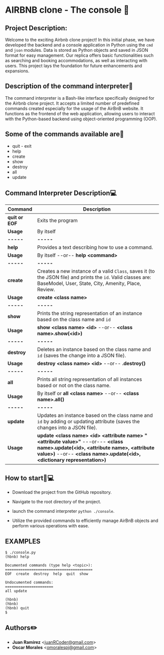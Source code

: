 #		AIRBNB clone - The console :city_sunrise:

## Project Description:


Welcome to the exciting Airbnb clone project! In this initial phase, we have developed the backend and a console application in Python using the `cmd` and `json` modules.
Data is stored as Python objects and saved in JSON format for easy management. Our replica offers basic functionalities such as searching and booking accommodations,
as well as interacting with users. This project lays the foundation for future enhancements and expansions.


## Description of the command interpreter:speech_balloon:

The command interpreter is a Bash-like interface specifically designed for the Airbnb clone project. It accepts a limited
number of predefined commands created especially for the usage of the AirBnB website. It functions as the frontend of the
web application, allowing users to interact with the Python-based backend using object-oriented programming (OOP).

## Some of the commands available are:floppy_disk:

- quit - exit
- help
- create
- show
- destroy
- all
- update

## Command Interpreter Description:computer:
|Command| Description |
|--|--|
| **quit or EOF** | Exits the program |
| **Usage** | By itself |
| **-----** | **-----** |
| **help** | Provides a text describing how to use a command.  |
| **Usage** | By itself --or-- **help <command\>** |
| **-----** | **-----** |
| **create** | Creates a new instance of a valid `Class`, saves it (to the JSON file) and prints the `id`.  Valid classes are: BaseModel, User, State, City, Amenity, Place, Review. |
| **Usage** | **create <class name\>**|
| **-----** | **-----** |
| **show** | Prints the string representation of an instance based on the class name and `id`  |
| **Usage** | **show <class name\> <id\>** --or-- **<class name\>.show(<id\>)**|
| **-----** | **-----** |
| **destroy** | Deletes an instance based on the class name and `id` (saves the change into a JSON file).  |
| **Usage** | **destroy <class name\> <id\>** --or-- **<class name>.destroy(<id>)** |
| **-----** | **-----** |
| **all** | Prints all string representation of all instances based or not on the class name.  |
| **Usage** | By itself or **all <class name\>** --or-- **<class name\>.all()** |
| **-----** | **-----** |
| **update** | Updates an instance based on the class name and `id` by adding or updating attribute (saves the changes into a JSON file).  |
| **Usage** | **update <class name\> <id\> <attribute name\> "<attribute value\>"** ---or--- **<class name\>.update(<id\>, <attribute name\>, <attribute value\>)** --or-- **<class name\>.update(<id\>, <dictionary representation\>)**|


## How to start:book::computer:

- Download the project from the GitHub repository.

- Navigate to the root directory of the project.

- launch the command interpreter `python ./console`.

- Utilize the provided commands to efficiently manage AirBnB objects and perform various operations with ease.

## EXAMPLES

```
$ ./console.py
(hbnb) help

Documented commands (type help <topic>):
========================================
EOF  create  destroy  help  quit  show

Undocumented commands:
======================
all update

(hbnb) 
(hbnb) 
(hbnb) quit
$
```

## Authors:pencil2:

- **Juan Ramirez**   <<juanRCoder@gmail.com>>
- **Oscar Morales**  <<omoralespj@gmail.com>>
